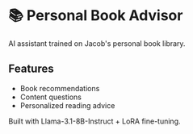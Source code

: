 # 📚 Personal Book Advisor

AI assistant trained on Jacob's personal book library.

## Features
- Book recommendations
- Content questions
- Personalized reading advice

Built with Llama-3.1-8B-Instruct + LoRA fine-tuning.
